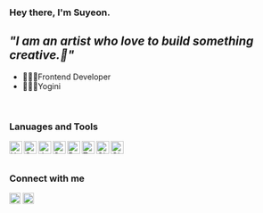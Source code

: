 ### Hey there, I'm Suyeon.

## _"I am an artist who love to build something creative.🎨"_
- 👩🏻‍💻Frontend Developer
- 🧘🏻‍♀️Yogini

<br />

### Lanuages and Tools
<img align="left" height="23" width="23" src="https://img.icons8.com/color/2x/html-5.png" alt="Html" />
<img align="left" height="23" width="23" src="https://img.icons8.com/color/2x/css3.png" alt="Css" />
<img align="left" height="23" width="23" src="https://img.icons8.com/color/2x/javascript.png" alt="Javascript" />
<img align="left" height="23" width="23" src="https://img.icons8.com/color/2x/sass.png" alt="Sass" />
<img align="left" height="23" width="23" src="https://img.icons8.com/color/2x/react-native.png" alt="React" />
<img align="left" height="23" width="23" src="https://img.icons8.com/color/2x/typescript.png" alt="Typescript" />
<img align="left" height="23" width="23" src="https://img.icons8.com/color/2x/git.png" alt="Git" />
<img align="left" height="23" width="23" src="https://img.icons8.com/fluent/96/github.png" alt="Github" />

<br />
<br />

### Connect with me
[<img height="20" width="20" src="https://cdn.jsdelivr.net/npm/simple-icons@v3/icons/instagram.svg" />][instagram]
[<img height="20" width="20" src="https://cdn.jsdelivr.net/npm/simple-icons@v3/icons/linkedin.svg" />][instagram]

[instagram]:https://www.instagram.com/suyeon___kang/
[linkedin]: https://www.linkedin.com/in/suyeon-kang-0387331aa/
